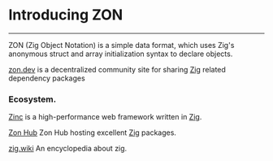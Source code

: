 # Introducing ZON

---

ZON (Zig Object Notation) is a simple data format, which uses Zig's anonymous struct and array initialization syntax to declare objects. 

[zon.dev](https://zon.dev/) is a decentralized community site for sharing [Zig](https://ziglang.org/) related dependency packages

### Ecosystem.

[Zinc](https://zinc.zon.dev/) is a high-performance web framework written in [Zig](https://ziglang.org/).

[Zon Hub](https://hub.zon.dev/) Zon Hub hosting excellent [Zig](https://ziglang.org/) packages.

[zig.wiki](https://www.zig.wiki/) An encyclopedia about zig.
